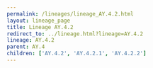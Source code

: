 ```yaml
---
permalink: /lineages/lineage_AY.4.2.html
layout: lineage_page
title: Lineage AY.4.2
redirect_to: ../lineage.html?lineage=AY.4.2
lineage: AY.4.2
parent: AY.4
children: ['AY.4.2', 'AY.4.2.1', 'AY.4.2.2']
---
```

